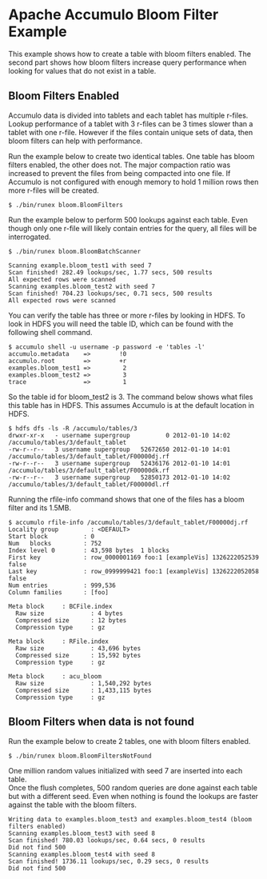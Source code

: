 <!--
Licensed to the Apache Software Foundation (ASF) under one or more
contributor license agreements.  See the NOTICE file distributed with
this work for additional information regarding copyright ownership.
The ASF licenses this file to You under the Apache License, Version 2.0
(the "License"); you may not use this file except in compliance with
the License.  You may obtain a copy of the License at

    http://www.apache.org/licenses/LICENSE-2.0

Unless required by applicable law or agreed to in writing, software
distributed under the License is distributed on an "AS IS" BASIS,
WITHOUT WARRANTIES OR CONDITIONS OF ANY KIND, either express or implied.
See the License for the specific language governing permissions and
limitations under the License.
-->
# Apache Accumulo Bloom Filter Example

This example shows how to create a table with bloom filters enabled.  The second part
shows how bloom filters increase query performance when looking for values that
do not exist in a table.

## Bloom Filters Enabled

Accumulo data is divided into tablets and each tablet has multiple r-files.
Lookup performance of a tablet with 3 r-files can be 3 times slower than
a tablet with one r-file. However if the files contain unique sets of data,
then bloom filters can help with performance.

Run the example below to create two identical tables. One table has bloom
filters enabled, the other does not. The major compaction ratio was increased to
prevent the files from being compacted into one file. If Accumulo is not configured
with enough memory to hold 1 million rows then more r-files will be created.

    $ ./bin/runex bloom.BloomFilters

Run the example below to perform 500 lookups against each table. Even though only one r-file will 
likely contain entries for the query, all files will be interrogated.
    
    $ ./bin/runex bloom.BloomBatchScanner

    Scanning example.bloom_test1 with seed 7
    Scan finished! 282.49 lookups/sec, 1.77 secs, 500 results
    All expected rows were scanned
    Scanning examples.bloom_test2 with seed 7
    Scan finished! 704.23 lookups/sec, 0.71 secs, 500 results
    All expected rows were scanned

You can verify the table has three or more r-files by looking in HDFS. To look in HDFS
you will need the table ID, which can be found with the following shell command.

    $ accumulo shell -u username -p password -e 'tables -l'
    accumulo.metadata    =>        !0
    accumulo.root        =>        +r
    examples.bloom_test1 =>         2
    examples.bloom_test2 =>         3
    trace                =>         1

So the table id for bloom_test2 is 3. The command below shows what files this
table has in HDFS. This assumes Accumulo is at the default location in HDFS.

    $ hdfs dfs -ls -R /accumulo/tables/3
    drwxr-xr-x   - username supergroup          0 2012-01-10 14:02 /accumulo/tables/3/default_tablet
    -rw-r--r--   3 username supergroup   52672650 2012-01-10 14:01 /accumulo/tables/3/default_tablet/F00000dj.rf
    -rw-r--r--   3 username supergroup   52436176 2012-01-10 14:01 /accumulo/tables/3/default_tablet/F00000dk.rf
    -rw-r--r--   3 username supergroup   52850173 2012-01-10 14:02 /accumulo/tables/3/default_tablet/F00000dl.rf

Running the rfile-info command shows that one of the files has a bloom filter
and its 1.5MB.

    $ accumulo rfile-info /accumulo/tables/3/default_tablet/F00000dj.rf
    Locality group         : <DEFAULT>
	Start block          : 0
	Num   blocks         : 752
	Index level 0        : 43,598 bytes  1 blocks
	First key            : row_0000001169 foo:1 [exampleVis] 1326222052539 false
	Last key             : row_0999999421 foo:1 [exampleVis] 1326222052058 false
	Num entries          : 999,536
	Column families      : [foo]

    Meta block     : BCFile.index
      Raw size             : 4 bytes
      Compressed size      : 12 bytes
      Compression type     : gz

    Meta block     : RFile.index
      Raw size             : 43,696 bytes
      Compressed size      : 15,592 bytes
      Compression type     : gz

    Meta block     : acu_bloom
      Raw size             : 1,540,292 bytes
      Compressed size      : 1,433,115 bytes
      Compression type     : gz

## Bloom Filters when data is not found

Run the example below to create 2 tables, one with bloom filters enabled.

    $ ./bin/runex bloom.BloomFiltersNotFound

One million random values initialized with seed 7 are inserted into each table.  
Once the flush completes, 500 random queries are done against each table but with a different seed.
Even when nothing is found the lookups are faster against the table with the bloom filters.

    Writing data to examples.bloom_test3 and examples.bloom_test4 (bloom filters enabled)
    Scanning examples.bloom_test3 with seed 8
    Scan finished! 780.03 lookups/sec, 0.64 secs, 0 results
    Did not find 500
    Scanning examples.bloom_test4 with seed 8
    Scan finished! 1736.11 lookups/sec, 0.29 secs, 0 results
    Did not find 500
